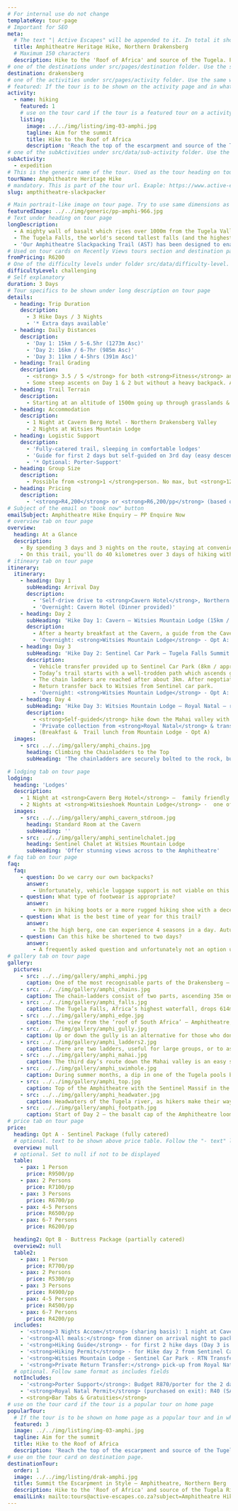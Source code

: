 ```yaml
---
# For internal use do not change
templateKey: tour-page
# Important for SEO
meta:
  # The text "| Active Escapes" will be appended to it. In total it shouldn't be more than 72 characters long
  title: Amphitheatre Heritage Hike, Northern Drakensberg
  # Maximum 150 characters
  description: Hike to the 'Roof of Africa' and source of the Tugela. Previously only attainable to experienced mountaineers, this is a guided slackpacking trail overnighting in comfy lodges with catering.
# one of the destinations under src/pages/destination folder. Use the same words field value "code"
destination: drakensberg
# one of the activities under src/pages/activity folder. Use the same words field value "code"
# featured: If the tour is to be shown on the activity page and in what order. If not featured o the value must be 0.
activity:
  - name: hiking
    featured: 1
    # use on the tour card if the tour is a featured tour on a activity page
    listing:
      image: ../../img/listing/img-03-amphi.jpg
      tagline: Aim for the summit
      title: Hike to the Roof of Africa
      description: 'Reach the top of the escarpment and source of the Tugela River, where you can stand atop the second highest waterfall in the world. On our 3 day Amphitheatre hike you’ll overnight in comfy mountain lodges, have your meals catered for, and can have your backpack portered.'
# one of the subActivities under src/data/sub-activity folder. Use the same words field value "code". If you need another one, contact me. This is use as a filter on destination page.
subActivity:
  - expedition
# This is the generic name of the tour. Used as the tour heading on tour page
tourName: Amphitheatre Heritage Hike
# mandatory. This is part of the tour url. Exaple: https://www.active-escapes/drakensberg/hiking/amphitheatre-slackpacker
slug: ampthitheatre-slackpacker

# Main portrait-like image on tour page. Try to use same dimensions as this one
featuredImage: ../../img/generic/pp-amphi-966.jpg
# Text under heading on tour page
longDescription:
  - A mighty wall of basalt which rises over 1000m from the Tugela Valley to the Lesotho plateau nearly 3000m above sea level, the Northern Drakensberg's Amphitheatre, gains much of its aesthetic appeal from its near perfect symmetry. Extending as a sheer rock wall - 5km in length from the Eastern Buttress to Sentinel Peak in the west - the Amphitheatre provides an unmistakable horizon.
  - The Tugela Falls, the world's second tallest falls (and the highest in Africa), plunges 948m over the basalt face of the Amphitheatre, down to Royal Natal Park below.
  - 'Our Amphitheatre Slackpacking Trail (AST) has been designed to enable walkers of average fitness to reach the summit and be rewarded by never-to-be-forgotten views: a feat normally only undertaken by  experienced hikers who would camp overnight in tents or caves.'
# Used on tour cards on Recently Views tours section and destination page. As requested is not shown on tour page or other tour cards. Leave blank if not to be shown
fromPricing: R6200
# One of the difficulty levels under folder src/data/difficulty-level. Use the same words field value "code"
difficultyLevel: challenging
# Self explanatory
duration: 3 Days
# Tour specifics to be shown under long description on tour page
details:
  - heading: Trip Duration
    description:
      - 3 Hike Days / 3 Nights
      - '* Extra days available'
  - heading: Daily Distances
    description:
      - 'Day 1: 15km / 5-6.5hr (1273m Asc)'
      - 'Day 2: 16km / 6-7hr (985m Asc)'
      - 'Day 3: 11km / 4-5hrs (391m Asc)'
  - heading: Trail Grading
    description:
      - <strong> 3.5 / 5 </strong> for both <strong>Fitness</strong> and <strong>Technicality</strong>
      - Some steep ascents on Day 1 & 2 but without a heavy backpack. A head for heights needed on Day 2 (the chain ladders and top of the escarpment), but there is also a gully alternative to the chain-ladders.
  - heading: Trail Terrain
    description:
      - Starting at an altitude of 1500m going up through grasslands & protea stands to an altitude of 2286m (Witsieshoek) and 3150m on the top of Beacon Buttress, watershed of the Orange & Tugela Rivers.
  - heading: Accommodation
    description:
      - 1 Night at Cavern Berg Hotel - Northern Drakensberg Valley
      - 2 Nights at Witsies Mountain Lodge
  - heading: Logistic Support
    description:
      - 'Fully-catered trail, sleeping in comfortable lodges'
      - 'Guide for first 2 days but self-guided on 3rd day (easy descent).'
      - '* Optional: Porter-Support'
  - heading: Group Size
    description:
      - Possible from <strong>1 </strong>person. No max, but <strong>12</strong> pax max / per guide.
  - heading: Pricing
    description:
      - '<strong>R4,200</strong> or <strong>R6,200/pp</strong> (based on 6 persons) – dependent on accom and catering options selected.'
# Subject of the email on "book now" button
emailSubject: Amphitheatre Hike Enquiry – PP Enquire Now
# overview tab on tour page
overview:
  heading: At a Glance
  description:
    - By spending 3 days and 3 nights on the route, staying at conveniently located lodges along the way, and accompanied by an experienced trail guide, it is possible for anyone who is reasonably fit to summit the escarpment. This hike has been planned so that you can walk at a comfortable pace and not be encumbered by a heavy backpack. At the end of the day, you can relax at your lodgings where a soak in the tub, delicious food, and a comfy bed will certainly beat tinned bully beef and a thermorest!
    - On this trail, you'll do 40 kilometres over 3 days of hiking with an altitude gain of 1300m, so it is not a hike for the faint-hearted, but the views are worth every drop of sweat.
# itineary tab on tour page
itinerary:
  itinerary:
    - heading: Day 1
      subHeading: Arrival Day
      description:
        - 'Self-drive drive to <strong>Cavern Hotel</strong>, Northern Drakensberg   (3.5hrs from Durban/ 4hrs from JHB).'
        - 'Overnight: Cavern Hotel (Dinner provided)'
    - heading: Day 2
      subHeading: 'Hike Day 1: Cavern – Witsies Mountain Lodge (15km / 1273m total ascent)'
      description:
        - After a hearty breakfast at the Cavern, a guide from the Cavern will accompany you on today’s hike up and over the sandstone cliffs, via Lone Rock (San rock art), through Sugar loaf gap, and along the ridge bypassing broom hill with sweeping views across to the former homeland QwaQwa and Metsi Matsho Dam.
        - 'Overnight: <strong>Witsies Mountain Lodge</strong> - Opt A: Sentinel Chalets. Opt B: Hikers Cabin (Breakfast & Packed Lunch from the Cavern (Opt A&B). Dinner at Mountain Lodge – Opt A)'
    - heading: Day 3
      subHeading: 'Hike Day 2: Sentinel Car Park – Tugela Falls Summit – Sentinel Car Park (16km return hike / 985m total ascent)'
      description:
        - Vehicle transfer provided up to Sentinel Car Park (8km / approx 30min transfer).
        - Today’s trail starts with a well-trodden path which ascends gradually towards the Witches and Zigzags, taking you to the base of the Sentinel massif. From here you’ll follow the contour path below the Western buttress, with the land sloping steeply to the north and east giving you wonderful views of the Maluti’s.
        - The chain ladders are reached after about 3km. After negotiating the 35m ascent on the chainladders, it is only a short scramble from there to the escarpment top, where you can spend the better part of the day in exploration. Mont-aux-Sources (highest peak in the area) and the top of the Tugela Falls are highlights.
        - Return transfer back to Witsies from Sentinel car park.
        - 'Overnight: <strong>Witsies Mountain Lodge</strong> - Opt A: Sentinel Chalets. Opt B: Hikers Cabin (Dinner Bed & Breakfast + Packed Lunch – on Opt A)'
    - heading: Day 4
      subHeading: 'Hike Day 3: Witsies Mountain Lodge – Royal Natal – return by vehicle to Cavern. (11km hike /391m Ascent/ -813m Descent)'
      description:
        - <strong>Self-guided</strong> hike down the Mahai valley with waterfalls and natural swimming pools along the way.
        - 'Private collection from <strong>Royal Natal</strong> & transfer back to vehicle(s) left at the Cavern'
        - (Breakfast &  Trail lunch from Mountain Lodge - Opt A)
  images:
    - src: ../../img/gallery/amphi_chains.jpg
      heading: Climbing the Chainladders to the Top
      subHeading: 'The chainladders are securely bolted to the rock, but there is the gully alternative for those who cant face them - Day 2 of the Amphi Hike. '

# lodging tab on tour page
lodging:
  heading: 'Lodges'
  description:
    - 1 Night at <strong>Cavern Berg Hotel</strong> –  family friendly owner-run hotel in serene setting with plenty on the go. Standard rooms, but for just a little extra, upgrade to superior rooms with private gardens overlooking indigenous forest. A post-hike night is recommended, with a massage at their Forest Spa.
    - 2 Nights at <strong>Witsieshoek Mountain Lodge</strong> -  one of the highest lodges in South Africa and as close a bed as you get to the summit. The recently renovated Sentinel chalets offer breath-taking views of the Drakensberg  Amphitheatre.
  images:
    - src: ../../img/gallery/amphi_cavern_stdroom.jpg
      heading: Standard Room at the Cavern
      subHeading: ''
    - src: ../../img/gallery/amphi_sentinelchalet.jpg
      heading: Sentinel Chalet at Witsies Mountain Lodge
      subHeading: 'Offer stunning views across to the Amphitheatre'
# faq tab on tour page
faq:
  faq:
    - question: Do we carry our own backpacks?
      answer:
        - Unfortunately, vehicle luggage support is not viable on this hike as it is a 6hr round trip from Cavern to Witsies. However, porters (as an optional extra) can be arranged to assist with your main backpack on the way up and back down (on day 1 & 3). However, as all meals, towels and bedding are provided, you literally just need to bring your clothes for 2 days/2 nights on the mountain, so you should get away with a light pack.
    - question: What type of footwear is appropriate?
      answer:
        - Worn in hiking boots or a more rugged hiking shoe with a decent rubber sole.
    - question: What is the best time of year for this trail?
      answer:
        - In the high berg, one can experience 4 seasons in a day. Autumn (Mar-May) and Spring (mid August - Oct) are some of the best months, but for the most stable weather, winter months (June-July) can be the best – chilly starts but generally warm and dry days with a warm lodge to snuggle down overnight.  Afternoon thunderstorms are most common in the hottest months (Nov-Feb).
    - question: Can this hike be shortened to two days?
      answer:
        - A frequently asked question and unfortunately not an option unless you willing to forgo the middle ‘highlight’ day which takes you to the top of the escarpment and the top of the Tugela Falls. However, you can be back at Cavern by midday on the final day, so there is still time to catch an evening flight out of King Shaka (Durban) or OR Thambo (JHB).
# gallery tab on tour page
gallery:
  pictures:
    - src: ../../img/gallery/amphi_amphi.jpg
      caption: One of the most recognisable parts of the Drakensberg – the Amphitheatre, Northern Berg.
    - src: ../../img/gallery/amphi_chains.jpg
      caption: The chain-ladders consist of two parts, ascending 35m on to the top of the escarpment. Amphitheatre, Northern Drakensberg.
    - src: ../../img/gallery/amphi_falls.jpg
      caption: The Tugela Falls, Africa’s highest waterfall, drops 614m over the Drakensberg escarpment.
    - src: ../../img/gallery/amphi_edge.jpg
      caption: The view from the ‘roof of South Africa’ – Amphitheatre, Northern Berg.
    - src: ../../img/gallery/amphi_gully.jpg
      caption: Up or down the gully is an alternative for those who don’t like the exposure of the chain-ladders. The guide will often take you up the chainladders and back down the gully.
    - src: ../../img/gallery/amphi_ladders2.jpg
      caption: There are two ladders, useful for large groups, or to ascend alongside your friend.
    - src: ../../img/gallery/amphi_mahai.jpg
      caption: The third day’s route down the Mahai valley is an easy self-guided day.
    - src: ../../img/gallery/amphi_swimhole.jpg
      caption: During summer months, a dip in one of the Tugela pools before it plunges over the edge, may be enticing.
    - src: ../../img/gallery/amphi_top.jpg
      caption: Top of the Amphitheatre with the Sentinel Massif in the background.
    - src: ../../img/gallery/amphi_headwater.jpg
      caption: Headwaters of the Tugela river, as hikers make their way towards Mont-Aux-Sources –  one of the highest points of the Drakensberg range lying within Lesotho, the province of the Free State and KwaZulu-Natal.
    - src: ../../img/gallery/amphi_footpath.jpg
      caption: Start of Day 2 – the basalt cap of the Amphitheatre looms large.  You will be heading up and over.
# price tab on tour page
price:
  heading: Opt A - Sentinel Package (fully catered)
  # optional. text to be shown above price table. Follow the "- text" like on other fields like for example description on lodging
  overview: null
  # optional. Set to null if not to be displayed
  table:
    - pax: 1 Person
      price: R9500/pp
    - pax: 2 Persons
      price: R7100/pp
    - pax: 3 Persons
      price: R6700/pp
    - pax: 4-5 Persons
      price: R6500/pp
    - pax: 6-7 Persons
      price: R6200/pp

  heading2: Opt B - Buttress Package (partially catered)
  overview2: null
  table2:
    - pax: 1 Person
      price: R7700/pp
    - pax: 2 Persons
      price: R5300/pp
    - pax: 3 Persons
      price: R4900/pp
    - pax: 4-5 Persons
      price: R4500/pp
    - pax: 6-7 Persons
      price: R4200/pp
  includes:
    - '<strong>3 Nights Accom</strong> (sharing basis): 1 night at Cavern Hotel (Std Room) & 2 Nights at the Mountain Lodge – nicest Sentinel Chalets'
    - '<strong>All meals:</strong> from dinner on arrival night to packed lunch on the final hike day (3 Breakfasts, 3 Packed Lunches, and 3 Dinners).'
    - '<strong>Hiking Guide</strong> - for first 2 hike days (Day 3 is an easy self-guide down to Royal Natal)'
    - '<strong>Hiking Permit</strong> - for Hike day 2 from Sentinel Car Park'
    - '<strong>Witsies Mountain Lodge - Sentinel Car Park - RTN Transfer</strong>'
    - '<strong>Private Return Transfer:</strong> pick-up from Royal Natal & transfer back to the Cavern on the final day'
  # optional. Follow same format as includes fields
  notIncludes:
    - '<strong>Porter Support</strong>: Budget R870/porter for the 2 days required (up & down the mountain)'
    - '<strong>Royal Natal Permit</strong> (purchased on exit): R40 (SADC residents) / R80 - Internationals'
    - <strong>Bar Tabs & Gratuities</strong>
# use on the tour card if the tour is a popular tour on home page
popularTour:
  # If the tour is to be shown on home page as a popular tour and in what order. If not popular the value must be 0.
  featured: 3
  image: ../../img/listing/img-03-amphi.jpg
  tagline: Aim for the summit
  title: Hike to the Roof of Africa
  description: 'Reach the top of the escarpment and source of the Tugela River, where you can stand atop the second highest waterfall in the world. On our 3 day Amphitheatre hike you’ll overnight in comfy mountain lodges, have your meals catered for, and can have your backpack portered.'
# use on the tour card on destination page.
destinationTour:
  order: 1
  image: ../../img/listing/drak-amphi.jpg
  title: Summit the Escarpment in Style – Amphitheatre, Northern Berg
  description: Hike to the 'Roof of Africa' and source of the Tugela River, where you will stand atop the second highest waterfall in the world. Previously only attainable to experienced mountaineers, we offer a guided slackpacking trail where you can overnight in comfy mountain lodges, have your meals catered for, and backpack portered.
  emailLink: mailto:tours@active-escapes.co.za?subject=Amphitheatre Hike Enquiry - Drak Destination Listing
---
```

